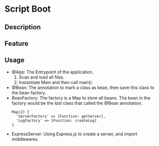 # Script Boot 

## Description 

## Feature

## Usage 
- @App: The Entrypoint of the application.
  1. Scan and load all files.
  2. Instantiate Main and then call main().
- @Bean: The annotation to mark a class as bean, then save this class to the bean factory.
- BeanFactory: The factory is a Map to store all beans. The bean in the factory would be the *last* class that called the @Bean annotation. 
  ```
  Map(2) {
    'ServerFactory' => [Function: getServer],
    'LogFactory' => [Function: createLog]
  }
  ```
- ExpressServer: Using Express.js to create a server, and import middlewares.

